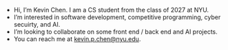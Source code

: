 - Hi, I’m Kevin Chen. I am a CS student from the class of 2027 at NYU.
- I’m interested in software development, competitive programming, cyber secuirty, and AI.
- I’m looking to collaborate on some front end / back end and AI projects. 
- You can reach me at kevin.p.chen@nyu.edu. 

